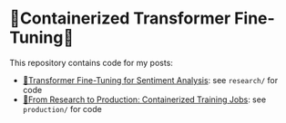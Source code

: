 # 🐳Containerized Transformer Fine-Tuning🤖
This repository contains code for my posts:
* [🤖Transformer Fine-Tuning for Sentiment Analysis](https://medium.com/@ben0it8/transformer-fine-tuning-for-sentiment-analysis-c000da034bb5): see `research/` for code
* [🐳From Research to Production: Containerized Training Jobs](https://medium.com/@ben0it8/research-to-production-containerized-training-jobs-e63d4efd56e1): see `production/` for code

